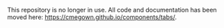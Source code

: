 This repository is no longer in use. All code and documentation has been moved here: https://cmegown.github.io/components/tabs/.
